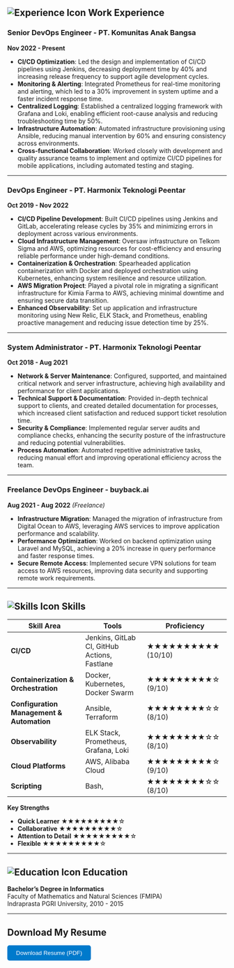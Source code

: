 ## ![Experience Icon](https://img.icons8.com/ios-glyphs/30/000000/briefcase.png) Work Experience

### Senior DevOps Engineer - PT. Komunitas Anak Bangsa

**Nov 2022 - Present**

- **CI/CD Optimization**: Led the design and implementation of CI/CD pipelines using Jenkins, decreasing deployment time by 40% and increasing release frequency to support agile development cycles.
- **Monitoring & Alerting**: Integrated Prometheus for real-time monitoring and alerting, which led to a 30% improvement in system uptime and a faster incident response time.
- **Centralized Logging**: Established a centralized logging framework with Grafana and Loki, enabling efficient root-cause analysis and reducing troubleshooting time by 50%.
- **Infrastructure Automation**: Automated infrastructure provisioning using Ansible, reducing manual intervention by 60% and ensuring consistency across environments.
- **Cross-functional Collaboration**: Worked closely with development and quality assurance teams to implement and optimize CI/CD pipelines for mobile applications, including automated testing and staging.

---

### DevOps Engineer - PT. Harmonix Teknologi Peentar

**Oct 2019 - Nov 2022**

- **CI/CD Pipeline Development**: Built CI/CD pipelines using Jenkins and GitLab, accelerating release cycles by 35% and minimizing errors in deployment across various environments.
- **Cloud Infrastructure Management**: Oversaw infrastructure on Telkom Sigma and AWS, optimizing resources for cost-efficiency and ensuring reliable performance under high-demand conditions.
- **Containerization & Orchestration**: Spearheaded application containerization with Docker and deployed orchestration using Kubernetes, enhancing system resilience and resource utilization.
- **AWS Migration Project**: Played a pivotal role in migrating a significant infrastructure for Kimia Farma to AWS, achieving minimal downtime and ensuring secure data transition.
- **Enhanced Observability**: Set up application and infrastructure monitoring using New Relic, ELK Stack, and Prometheus, enabling proactive management and reducing issue detection time by 25%.

---

### System Administrator - PT. Harmonix Teknologi Peentar

**Oct 2018 - Aug 2021**

- **Network & Server Maintenance**: Configured, supported, and maintained critical network and server infrastructure, achieving high availability and performance for client applications.
- **Technical Support & Documentation**: Provided in-depth technical support to clients, and created detailed documentation for processes, which increased client satisfaction and reduced support ticket resolution time.
- **Security & Compliance**: Implemented regular server audits and compliance checks, enhancing the security posture of the infrastructure and reducing potential vulnerabilities.
- **Process Automation**: Automated repetitive administrative tasks, reducing manual effort and improving operational efficiency across the team.

---

### Freelance DevOps Engineer - buyback.ai

**Aug 2021 - Aug 2022** _(Freelance)_

- **Infrastructure Migration**: Managed the migration of infrastructure from Digital Ocean to AWS, leveraging AWS services to improve application performance and scalability.
- **Performance Optimization**: Worked on backend optimization using Laravel and MySQL, achieving a 20% increase in query performance and faster response times.
- **Secure Remote Access**: Implemented secure VPN solutions for team access to AWS resources, improving data security and supporting remote work requirements.

---

## ![Skills Icon](https://img.icons8.com/ios-glyphs/30/000000/technical-support.png) Skills

| Skill Area                                | Tools                                        | Proficiency        |
| ----------------------------------------- | -------------------------------------------- | ------------------ |
| **CI/CD**                                 | Jenkins, GitLab CI, GitHub Actions, Fastlane | ★★★★★★★★★★ (10/10) |
| **Containerization & Orchestration**      | Docker, Kubernetes, Docker Swarm             | ★★★★★★★★★☆ (9/10)  |
| **Configuration Management & Automation** | Ansible, Terraform                           | ★★★★★★★★☆☆ (8/10)  |
| **Observability**                         | ELK Stack, Prometheus, Grafana, Loki         | ★★★★★★★★☆☆ (8/10)  |
| **Cloud Platforms**                       | AWS, Alibaba Cloud                           | ★★★★★★★★★☆ (9/10)  |
| **Scripting**                             | Bash,                                        | ★★★★★★★★☆☆ (8/10)  |

**Key Strengths**

- **Quick Learner** ★★★★★★★★★☆
- **Collaborative** ★★★★★★★★★☆
- **Attention to Detail** ★★★★★★★★★☆
- **Flexible** ★★★★★★★★★☆

---

## ![Education Icon](https://img.icons8.com/ios-glyphs/30/000000/graduation-cap.png) Education

**Bachelor’s Degree in Informatics**  
Faculty of Mathematics and Natural Sciences (FMIPA)  
Indraprasta PGRI University, 2010 - 2015

---

## Download My Resume

<a href="/assets/downloads/Resume.pdf" download="AbdulAzizZailani_Resume" style="text-decoration:none; color: #007acc;">
  <button style="padding: 10px 20px; border: none; background-color: #007acc; color: white; border-radius: 5px;">
    Download Resume (PDF)
  </button>
</a>
